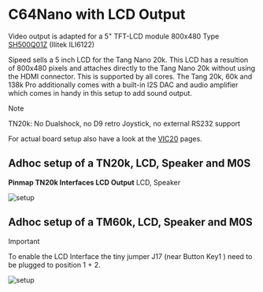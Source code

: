 # C64Nano with LCD Output

Video output is adapted for a 5" TFT-LCD module 800x480 Type [SH500Q01Z](https://dl.sipeed.com/Accessories/LCD/500Q01Z-00%20spec.pdf) (Ilitek ILI6122)

Sipeed sells a 5 inch LCD for the Tang Nano 20k. This LCD has a resultion
of 800x480 pixels and attaches directly to the Tang Nano 20k without using the
HDMI connector. This is supported by all cores. The Tang 20k, 60k and 138k Pro additionally comes with a built-in I2S DAC and audio amplifier which comes
in handy in this setup to add sound output.

> [!NOTE]
> TN20k: No Dualshock, no D9 retro Joystick, no external RS232 support

For actual board setup also have a look at the [VIC20][def] pages.

## Adhoc setup of a TN20k, LCD, Speaker and M0S

**Pinmap TN20k Interfaces LCD Output**
LCD, Speaker

![setup](\.assets/tn20k_lcd.png)

## Adhoc setup of a TM60k, LCD, Speaker and M0S

> [!IMPORTANT]
> To enable the LCD Interface the tiny jumper J17 (near Button Key1 ) need to be plugged to position 1 + 2.

![setup](\.assets/tm60k_lcd.png)

[def]: https://github.com/vossstef/VIC20Nano/blob/main/TANG_LCD.md
